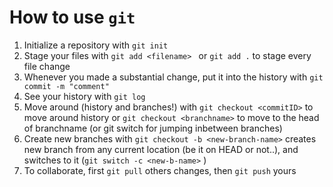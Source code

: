 # How to use `git`
1. Initialize a repository with `git init`
2. Stage your files with `git add <filename> ` or `git add .` to stage every file change
3. Whenever you made a substantial change, put it into the history with `git commit -m "comment"`
4. See your history with `git log`
5. Move around (history and branches!) with `git checkout <commitID>` to move around history or `git checkout <branchname>` to move to the head of branchname (or git switch for jumping inbetween branches)
6. Create new branches with `git checkout -b <new-branch-name>` creates new branch from any current location (be it on HEAD or not..), and switches to it (`git switch -c <new-b-name>` )
7. To collaborate, first `git pull` others changes, then `git push` yours